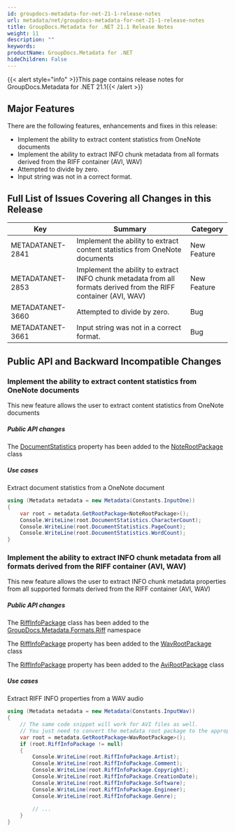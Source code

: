 ```yaml
---
id: groupdocs-metadata-for-net-21-1-release-notes
url: metadata/net/groupdocs-metadata-for-net-21-1-release-notes
title: GroupDocs.Metadata for .NET 21.1 Release Notes
weight: 11
description: ""
keywords: 
productName: GroupDocs.Metadata for .NET
hideChildren: False
---
```

{{< alert style="info" >}}This page contains release notes for GroupDocs.Metadata for .NET 21.1{{< /alert >}}

## Major Features

  
There are the following features, enhancements and fixes in this release:

*   Implement the ability to extract content statistics from OneNote documents
*   Implement the ability to extract INFO chunk metadata from all formats derived from the RIFF container (AVI, WAV)
*   Attempted to divide by zero.
*   Input string was not in a correct format.

## Full List of Issues Covering all Changes in this Release

| Key | Summary | Category |
| --- | --- | --- |
| METADATANET-2841 | Implement the ability to extract content statistics from OneNote documents                                          | New Feature |
| METADATANET-2853 | Implement the ability to extract INFO chunk metadata from all formats derived from the RIFF container (AVI, WAV)	 | New Feature |
| METADATANET-3660 | Attempted to divide by zero.                                                                                        | Bug         |
| METADATANET-3661 | Input string was not in a correct format.                              	                                     	 | Bug         |




## Public API and Backward Incompatible Changes

### Implement the ability to extract content statistics from OneNote documents

This new feature allows the user to extract content statistics from OneNote documents

##### Public API changes 

The [DocumentStatistics](https://reference.groupdocs.com/metadata/net/groupdocs.metadata.formats.document/noterootpackage/properties/documentstatistics) property has been added to the [NoteRootPackage](https://reference.groupdocs.com/metadata/net/groupdocs.metadata.formats.document/noterootpackage) class

##### Use cases 

Extract document statistics from a OneNote document

```csharp
using (Metadata metadata = new Metadata(Constants.InputOne))
{
    var root = metadata.GetRootPackage<NoteRootPackage>();
    Console.WriteLine(root.DocumentStatistics.CharacterCount);
    Console.WriteLine(root.DocumentStatistics.PageCount);
    Console.WriteLine(root.DocumentStatistics.WordCount);
}
```

### Implement the ability to extract INFO chunk metadata from all formats derived from the RIFF container (AVI, WAV)

This new feature allows the user to extract INFO chunk metadata properties from all supported formats derived from the RIFF container (AVI, WAV)

##### Public API changes 

The [RiffInfoPackage](https://reference.groupdocs.com/metadata/net/groupdocs.metadata.formats.riff/riffinfopackage) class has been added to the [GroupDocs.Metadata.Formats.Riff](https://reference.groupdocs.com/metadata/net/groupdocs.metadata.formats.riff) namespace

The [RiffInfoPackage](https://reference.groupdocs.com/metadata/net/groupdocs.metadata.formats.audio/wavrootpackage/properties/riffinfopackage) property has been added to the [WavRootPackage](https://reference.groupdocs.com/metadata/net/groupdocs.metadata.formats.audio/wavrootpackage) class

The [RiffInfoPackage](https://reference.groupdocs.com/metadata/net/groupdocs.metadata.formats.video/avirootpackage/properties/riffinfopackage) property has been added to the [AviRootPackage](https://reference.groupdocs.com/metadata/net/groupdocs.metadata.formats.video/avirootpackage) class

##### Use cases 

Extract RIFF INFO properties from a WAV audio

```csharp
using (Metadata metadata = new Metadata(Constants.InputWav))
{
    // The same code snippet will work for AVI files as well. 
    // You just need to convert the metadata root package to the appropriate type (use AviRootPackage instead of WavRootPackage in the line below)
    var root = metadata.GetRootPackage<WavRootPackage>();
    if (root.RiffInfoPackage != null)
    {
        Console.WriteLine(root.RiffInfoPackage.Artist);
        Console.WriteLine(root.RiffInfoPackage.Comment);
        Console.WriteLine(root.RiffInfoPackage.Copyright);
        Console.WriteLine(root.RiffInfoPackage.CreationDate);
        Console.WriteLine(root.RiffInfoPackage.Software);
        Console.WriteLine(root.RiffInfoPackage.Engineer);
        Console.WriteLine(root.RiffInfoPackage.Genre);
  
        // ...
    }
}
```